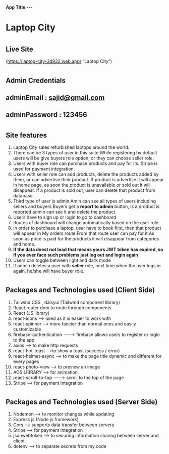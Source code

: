 #### App Title ---

# **Laptop City**

#

## **Live Site**

(https://laptop-city-3d932.web.app/ “Laptop City”)

#

## **Admin Credentials**

## adminEmail : sajid@gmail.com

## adminPassword : 123456

#

## Site features

1. Laptop City sales refurbished laptops around the world.
2. There can be 3 types of user in this suite.While registering by default users will be give buyers role option, or they can choose seller role.
3. Users with buyer role can purchase products and pay for its. Stripe is used for payment integration.
4. Users with seller role can add products, delete the products added by them, or can advertise their product. If product is advertise it will appear in home page, as soon the product is unavailable or sold out it will disappear. If a product is sold out, user can delete that product from database.
5. Third type of user is admin.Amin can see all types of users including sellers and buyers.Buyers get a **report to admin** button, is a product is reported admin can see it and delete the product.
6. Users have to sign up or login to go to dashboard
7. Routes of dashboard will change automatically based on the user role.
8. In order to purchase a laptop, user have to book first, then that product will appear in My orders route.From that route user can pay for it.As soon as price is paid for the products it will disappear from categories and home.
9. **If the data doest not load that means yours JWT token has expired, so if you ever face such problems just log out and login again**
10. Users can toggle between light and dark mode
11. If admin deletes a user with **seller** role, next time when the user logs in again, he/she will have buyer role.

#

## Packages and Technologies used (Client Side)

1. Tailwind CSS , daisyui (Tailwind component library)
2. React router dom to route through components
3. React (JS library)
4. react-icons --> used as it is easier to work with
5. react-spinner --> more fancier than normal ones and easily customizable
6. firebase-authentication ---> firebase allows users to register or login to the app
7. axios --> to make http requests
8. react-hot-toast -->to show a toast (success / error)
9. react-helmet-async --> to make the page title dynamic and different for every pages
10. react-photo-view --> to preview an image
11. AOS LIBRARY --> for animation
12. react-scroll-to-top ---> scroll to the top of the page
13. Stripe --> for payment integration

#

## Packages and Technologies used (Server Side)

1. Nodemon --> to monitor changes while updating
2. Express js (Node js framework)
3. Cors --> supports data transfer between servers
4. Stripe --> for payment integration
5. jsonwebtoken --> to securing information sharing between server and client
6. dotenv --> to separate secrets from my code
